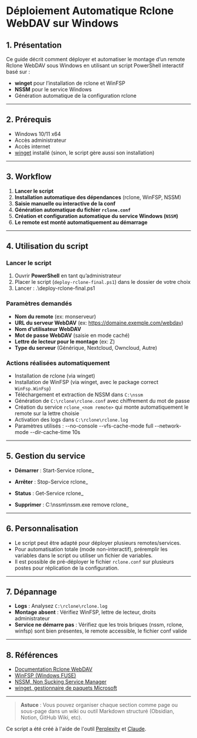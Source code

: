 
# Déploiement Automatique Rclone WebDAV sur Windows

## 1. Présentation

Ce guide décrit comment déployer et automatiser le montage d’un remote Rclone WebDAV sous Windows en utilisant un script PowerShell interactif basé sur :
- **winget** pour l’installation de rclone et WinFSP
- **NSSM** pour le service Windows
- Génération automatique de la configuration rclone

---

## 2. Prérequis

- Windows 10/11 x64
- Accès administrateur
- Accès internet
- [winget](https://learn.microsoft.com/fr-fr/windows/package-manager/winget/) installé (sinon, le script gère aussi son installation)

---

## 3. Workflow

1. **Lancer le script**
2. **Installation automatique des dépendances** (rclone, WinFSP, NSSM)
3. **Saisie manuelle ou interactive de la conf**
4. **Génération automatique du fichier `rclone.conf`**
5. **Création et configuration automatique du service Windows (`NSSM`)**
6. **Le remote est monté automatiquement au démarrage**

---

## 4. Utilisation du script

### Lancer le script

1. Ouvrir **PowerShell** en tant qu’administrateur
2. Placer le script (`deploy-rclone-final.ps1`) dans le dossier de votre choix
3. Lancer :
.\deploy-rclone-final.ps1

### Paramètres demandés

- **Nom du remote** (ex: monserveur)
- **URL du serveur WebDAV** (ex: https://domaine.exemple.com/webdav)
- **Nom d’utilisateur WebDAV**
- **Mot de passe WebDAV** (saisie en mode caché)
- **Lettre de lecteur pour le montage** (ex: Z)
- **Type du serveur** (Générique, Nextcloud, Owncloud, Autre)

### Actions réalisées automatiquement

- Installation de rclone (via winget)
- Installation de WinFSP (via winget, avec le package correct `WinFsp.WinFsp`)
- Téléchargement et extraction de NSSM dans `C:\nssm`
- Génération de `C:\rclone\rclone.conf` avec chiffrement du mot de passe
- Création du service `rclone_<nom remote>` qui monte automatiquement le remote sur la lettre choisie
- Activation des logs dans `C:\rclone\rclone.log`
- Paramètres utilisés :
--no-console --vfs-cache-mode full --network-mode --dir-cache-time 10s

---

## 5. Gestion du service

- **Démarrer** :
Start-Service rclone_<nomdu-remote>

- **Arrêter** :
Stop-Service rclone_<nomdu-remote>

- **Status** :
Get-Service rclone_<nomdu-remote>

- **Supprimer** :
C:\nssm\nssm.exe remove rclone_<nomdu-remote>


---

## 6. Personnalisation

- Le script peut être adapté pour déployer plusieurs remotes/services.
- Pour automatisation totale (mode non-interactif), préremplir les variables dans le script ou utiliser un fichier de variables.
- Il est possible de pré-déployer le fichier `rclone.conf` sur plusieurs postes pour réplication de la configuration.

---

## 7. Dépannage

- **Logs** : Analysez `C:\rclone\rclone.log`
- **Montage absent** : Vérifiez WinFSP, lettre de lecteur, droits administrateur
- **Service ne démarre pas** : Vérifiez que les trois briques (nssm, rclone, winfsp) sont bien présentes, le remote accessible, le fichier conf valide

---

## 8. Références

- [Documentation Rclone WebDAV](https://rclone.org/webdav/)
- [WinFSP (Windows FUSE)](https://winfsp.dev/)
- [NSSM, Non Sucking Service Manager](https://nssm.cc/)
- [winget, gestionnaire de paquets Microsoft](https://learn.microsoft.com/fr-fr/windows/package-manager/winget/)

---

> **Astuce** : Vous pouvez organiser chaque section comme page ou sous-page dans un wiki ou outil Markdown structuré (Obsidian, Notion, GitHub Wiki, etc).

Ce script a été créé à l'aide de l'outil [Perplexity](https://perplexity.ai) et [Claude](https://claude.ai).
